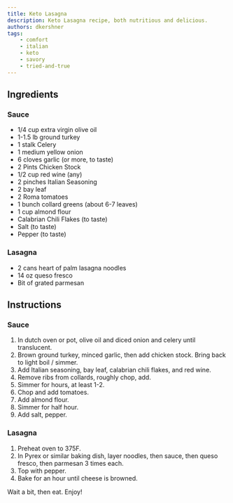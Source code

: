 ```yaml
---
title: Keto Lasagna
description: Keto Lasagna recipe, both nutritious and delicious.
authors: dkershner
tags:
    - comfort
    - italian
    - keto
    - savory
    - tried-and-true
---
```


## Ingredients

### Sauce

-   1/4 cup extra virgin olive oil
-   1-1.5 lb ground turkey
-   1 stalk Celery
-   1 medium yellow onion
-   6 cloves garlic (or more, to taste)
-   2 Pints Chicken Stock
-   1/2 cup red wine (any)
-   2 pinches Italian Seasoning
-   2 bay leaf
-   2 Roma tomatoes
-   1 bunch collard greens (about 6-7 leaves)
-   1 cup almond flour
-   Calabrian Chili Flakes (to taste)
-   Salt (to taste)
-   Pepper (to taste)

### Lasagna

-   2 cans heart of palm lasagna noodles
-   14 oz queso fresco
-   Bit of grated parmesan

## Instructions

### Sauce

1. In dutch oven or pot, olive oil and diced onion and celery until translucent.
2. Brown ground turkey, minced garlic, then add chicken stock. Bring back to light boil / simmer.
3. Add Italian seasoning, bay leaf, calabrian chili flakes, and red wine.
4. Remove ribs from collards, roughly chop, add.
5. Simmer for hours, at least 1-2.
6. Chop and add tomatoes.
7. Add almond flour.
8. Simmer for half hour.
9. Add salt, pepper.

### Lasagna

1. Preheat oven to 375F.
2. In Pyrex or similar baking dish, layer noodles, then sauce, then queso fresco, then parmesan 3 times each.
3. Top with pepper.
4. Bake for an hour until cheese is browned.

Wait a bit, then eat. Enjoy!
